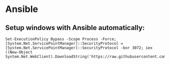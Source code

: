 # Ansible

## Setup windows with Ansible automatically:

```
Set-ExecutionPolicy Bypass -Scope Process -Force; [System.Net.ServicePointManager]::SecurityProtocol = [System.Net.ServicePointManager]::SecurityProtocol -bor 3072; iex ((New-Object System.Net.WebClient).DownloadString('https://raw.githubusercontent.com/YoraiLevi/MyFuckingWikiOfEverything/master/Ansible/automatedSetup.ps1'))
```
